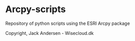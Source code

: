# Arcpy-scripts
Repository of python scripts using the ESRI Arcpy package

Copyright, Jack Andersen - Wisecloud.dk
